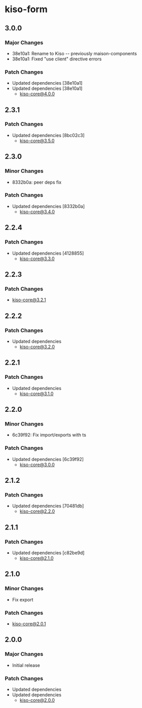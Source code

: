 # kiso-form

## 3.0.0

### Major Changes

- 38e10a1: Rename to Kiso -- previously maison-components
- 38e10a1: Fixed "use client" directive errors

### Patch Changes

- Updated dependencies [38e10a1]
- Updated dependencies [38e10a1]
  - kiso-core@4.0.0

## 2.3.1

### Patch Changes

- Updated dependencies [8bc02c3]
  - kiso-core@3.5.0

## 2.3.0

### Minor Changes

- 8332b0a: peer deps fix

### Patch Changes

- Updated dependencies [8332b0a]
  - kiso-core@3.4.0

## 2.2.4

### Patch Changes

- Updated dependencies [4128855]
  - kiso-core@3.3.0

## 2.2.3

### Patch Changes

- kiso-core@3.2.1

## 2.2.2

### Patch Changes

- Updated dependencies
  - kiso-core@3.2.0

## 2.2.1

### Patch Changes

- Updated dependencies
  - kiso-core@3.1.0

## 2.2.0

### Minor Changes

- 6c39f92: Fix import/exports with ts

### Patch Changes

- Updated dependencies [6c39f92]
  - kiso-core@3.0.0

## 2.1.2

### Patch Changes

- Updated dependencies [70481db]
  - kiso-core@2.2.0

## 2.1.1

### Patch Changes

- Updated dependencies [c82be9d]
  - kiso-core@2.1.0

## 2.1.0

### Minor Changes

- Fix export

### Patch Changes

- kiso-core@2.0.1

## 2.0.0

### Major Changes

- Initial release

### Patch Changes

- Updated dependencies
- Updated dependencies
  - kiso-core@2.0.0
